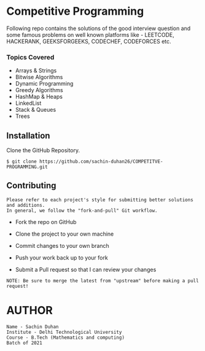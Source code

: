 # Competitive Programming
Following repo contains the solutions of the good interview question and some famous problems on well known platforms like - LEETCODE, HACKERANK, GEEKSFORGEEKS, CODECHEF, CODEFORCES etc.

### Topics Covered
- Arrays & Strings
- Bitwise Algorithms
- Dynamic Programming
- Greedy Algorithms
- HashMap & Heaps
- LinkedList
- Stack & Queues
- Trees

## Installation

Clone the GitHub Repository.

```
$ git clone https://github.com/sachin-duhan26/COMPETITVE-PROGRAMMING.git
```

## Contributing
```
Please refer to each project's style for submitting better solutions and additions. 
In general, we follow the "fork-and-pull" Git workflow.
```
- Fork the repo on GitHub
- Clone the project to your own machine
- Commit changes to your own branch
- Push your work back up to your fork

- Submit a Pull request so that I can review your changes

```
NOTE: Be sure to merge the latest from "upstream" before making a pull request!
```

# AUTHOR

```
Name - Sachin Duhan
Institute - Delhi Technological University
Course - B.Tech (Mathematics and computing) 
Batch of 2021
```
